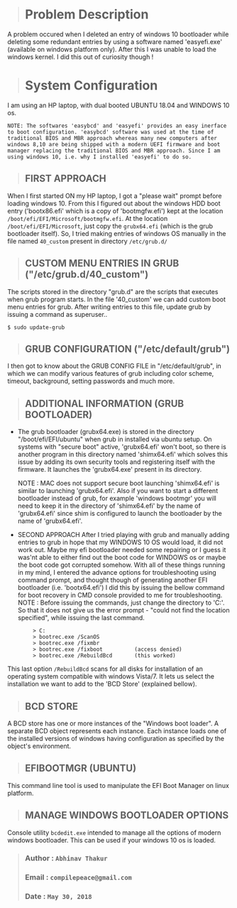 
>#	Problem Description
A problem occured when I deleted an entry of windows 10 bootloader while deleting some redundant entries by using a software named 'easyefi.exe' (available on windows platform only). After this I was unable to load the windows kernel. I did this out of curiosity though !

>#	System Configuration
I am using an HP laptop, with dual booted UBUNTU 18.04 and WINDOWS 10 os.


	NOTE: The softwares 'easybcd' and 'easyefi' provides an easy inerface to boot configuration. 'easybcd' software was used at the time of traditional BIOS and MBR approach whereas many new computers after windows 8,10 are being shipped with a modern UEFI firmware and boot manager replacing the traditional BIOS and MBR approach. Since I am using windows 10, i.e. why I installed 'easyefi' to do so.


>##	FIRST APPROACH
When I first started ON my HP laptop, I got a "please wait" prompt before loading windows 10. From this I figured out about the windows HDD boot entry ('bootx86.efi' which is a copy of 'bootmgfw.efi') kept at the location `/boot/efi/EFI/Microsoft/bootmgfw.efi`. At the location	`/boot/efi/EFI/Microsoft`, just copy the `grubx64.efi` (which is the grub bootloader itself). So, I tried making entries of windows OS manually in the file named `40_custom` present in directory `/etc/grub.d/`


>##	CUSTOM MENU ENTRIES IN GRUB ("/etc/grub.d/40_custom")
The scripts stored in the directory "grub.d" are the scripts that executes when grub program starts. In the file '40_custom' we can add custom boot menu entries for grub. After writing entries to this file, update grub by issuing a command as superuser..

```	
$ sudo update-grub
```


>##	GRUB CONFIGURATION ("/etc/default/grub")
I then got to know about the GRUB CONFIG FILE in "/etc/default/grub", in which we can modify various features of grub including color scheme, timeout, background, setting passwords and much more.
	

>##	ADDITIONAL INFORMATION (GRUB BOOTLOADER)
* The grub bootloader (grubx64.exe) is stored in the directory "/boot/efi/EFI/ubuntu" when grub in installed via ubuntu setup. On systems with "secure boot" active, 'grubx64.efi' won't boot, so there is another program in this directory named 'shimx64.efi' which solves this issue by adding its own security tools and registering itself with the firmware. It launches the 'grubx64.exe' present in its directory.

	NOTE : MAC does not support secure boot launching 'shimx64.efi' is similar to launching 'grubx64.efi'. Also if you want to start a different bootloader instead of grub, for example 'windows bootmgr' you will need to keep it in the directory of 'shimx64.efi' by the name of 'grubx64.efi' since shim is configured to launch the bootloader by the name of 'grubx64.efi'.
			 

*	SECOND APPROACH
After I tried playing with grub and manually adding entries to grub in hope
	that my WINDOWS 10 OS would load, it did not work out. Maybe my efi
	bootloader needed some repairing or I guess it was'nt able to either find 
	out the boot code for WINDOWS os or maybe the boot code got corrupted 
	somehow. With all of these things running in my mind, 
	I entered the advance options for troubleshooting using command prompt, 
	and thought though of generating another EFI bootloader (i.e. 'bootx64.efi')
	I did this by issuing the bellow command for boot recovery in CMD console
	provided to me for troubleshooting.
	NOTE : Before issuing the commands, just change the directory to 'C:'. So
		   that it does not give us the error prompt - "could not find 
		   the location specified", while issuing the last command.
```
		> C:
		> bootrec.exe /ScanOS
		> bootrec.exe /fixmbr
		> bootrec.exe /fixboot 			(access denied)
		> bootrec.exe /RebuildBcd		(this worked)
```

This last option `/RebuildBcd` scans for all disks for installation of an operating system compatible with windows Vista/7. It lets us select the installation we want to add to the 'BCD Store' (explained bellow). 

>##	BCD STORE
A BCD store has one or more instances of the "Windows boot loader". A separate BCD object represents each instance. Each instance loads one of the installed versions of windows having configuration as specified by the object's environment.


>##	EFIBOOTMGR (UBUNTU)
This command line tool is used to manipulate the EFI Boot Manager on linux platform.


>##  MANAGE WINDOWS BOOTLOADER OPTIONS  
Console utility `bcdedit.exe` intended to manage all the options of modern windows bootloader. This can be used if your windows 10 os is loaded.


>### Author : `Abhinav Thakur`
>### Email  : `compilepeace@gmail.com`  
>### Date   : `May 30, 2018`

